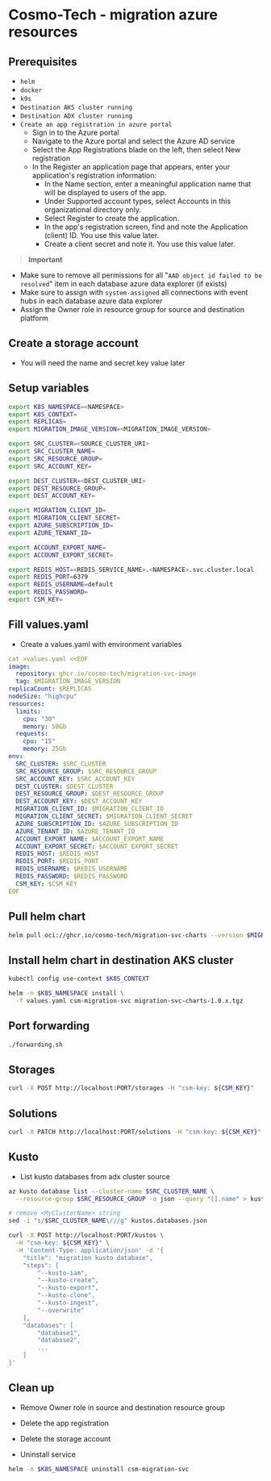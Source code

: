 # Cosmo-Tech - migration azure resources

## Prerequisites

* `helm`
* `docker`
* `k9s`
* `Destination AKS cluster running`
* `Destination ADX cluster running`
* `Create an app registration in azure portal`
    * Sign in to the Azure portal
    * Navigate to the Azure portal and select the Azure AD service
    * Select the App Registrations blade on the left, then select New registration
    * In the Register an application page that appears, enter your application's registration information:
        * In the Name section, enter a meaningful application name that will be displayed to users of the app.
        * Under Supported account types, select Accounts in this organizational directory only.
        * Select Register to create the application.
        * In the app's registration screen, find and note the Application (client) ID. You use this value later.
        * Create a client secret and note it. You use this value later.

> **Important**    
* Make sure to remove all permissions for all "`AAD object id failed to be resolved`" item in each database azure data explorer (if exists)
* Make sure to assign with `system-assigned` all connections with event hubs in each database azure data explorer  
* Assign the Owner role in resource group for source and destination platform


## Create a storage account
* You will need the name and secret key value later


## Setup variables

```bash
export K8S_NAMESPACE=<NAMESPACE>
export K8S_CONTEXT=
export REPLICAS=
export MIGRATION_IMAGE_VERSION=<MIGRATION_IMAGE_VERSION>

export SRC_CLUSTER=<SOURCE_CLUSTER_URI>
export SRC_CLUSTER_NAME=
export SRC_RESOURCE_GROUP=
export SRC_ACCOUNT_KEY=

export DEST_CLUSTER=<DEST_CLUSTER_URI>
export DEST_RESOURCE_GROUP=
export DEST_ACCOUNT_KEY=

export MIGRATION_CLIENT_ID=
export MIGRATION_CLIENT_SECRET=
export AZURE_SUBSCRIPTION_ID=
export AZURE_TENANT_ID=

export ACCOUNT_EXPORT_NAME=
export ACCOUNT_EXPORT_SECRET=

export REDIS_HOST=<REDIS_SERVICE_NAME>.<NAMESPACE>.svc.cluster.local
export REDIS_PORT=6379
export REDIS_USERNAME=default
export REDIS_PASSWORD=
export CSM_KEY=
```

## Fill values.yaml

* Create a values.yaml with environment variables

```yaml
cat >values.yaml <<EOF
image:
  repository: ghcr.io/cosmo-tech/migration-svc-image
  tag: $MIGRATION_IMAGE_VERSION
replicaCount: $REPLICAS
nodeSize: "highcpu"
resources:
  limits:
    cpu: "30"
    memory: 50Gb
  requests:
    cpu: "15"
    memory: 25Gb
env:
  SRC_CLUSTER: $SRC_CLUSTER
  SRC_RESOURCE_GROUP: $SRC_RESOURCE_GROUP
  SRC_ACCOUNT_KEY: $SRC_ACCOUNT_KEY
  DEST_CLUSTER: $DEST_CLUSTER 
  DEST_RESOURCE_GROUP: $DEST_RESOURCE_GROUP 
  DEST_ACCOUNT_KEY: $DEST_ACCOUNT_KEY
  MIGRATION_CLIENT_ID: $MIGRATION_CLIENT_ID 
  MIGRATION_CLIENT_SECRET: $MIGRATION_CLIENT_SECRET 
  AZURE_SUBSCRIPTION_ID: $AZURE_SUBSCRIPTION_ID
  AZURE_TENANT_ID: $AZURE_TENANT_ID
  ACCOUNT_EXPORT_NAME: $ACCOUNT_EXPORT_NAME 
  ACCOUNT_EXPORT_SECRET: $ACCOUNT_EXPORT_SECRET 
  REDIS_HOST: $REDIS_HOST
  REDIS_PORT: $REDIS_PORT
  REDIS_USERNAME: $REDIS_USERNAME  
  REDIS_PASSWORD: $REDIS_PASSWORD 
  CSM_KEY: $CSM_KEY
EOF
```

## Pull helm chart 

```bash
helm pull oci://ghcr.io/cosmo-tech/migration-svc-charts --version $MIGRATION_IMAGE_VERSION
```

## Install helm chart in destination AKS cluster

```bash
kubectl config use-context $K8S_CONTEXT
```
```bash
helm -n $K8S_NAMESPACE install \
  -f values.yaml csm-migration-svc migration-svc-charts-1.0.x.tgz
```

## Port forwarding

```bash
./forwarding.sh
```

## Storages

```bash
curl -X POST http://localhost:PORT/storages -H "csm-key: ${CSM_KEY}"
```

## Solutions

```bash
curl -X PATCH http://localhost:PORT/solutions -H "csm-key: ${CSM_KEY}"
```

## Kusto

* List kusto databases from adx cluster source

```bash
az kusto database list --cluster-name $SRC_CLUSTER_NAME \
  --resource-group $SRC_RESOURCE_GROUP -o json --query "[].name" > kustos.databases.json
```
```bash
# remove <MyClusterName> string
sed -i "s/$SRC_CLUSTER_NAME\///g" kustos.databases.json
```

```bash
curl -X POST http://localhost:PORT/kustos \
  -H "csm-key: ${CSM_KEY}" \
  -H 'Content-Type: application/json' -d '{
    "title": "migration kusto database",
    "steps": [
        "--kusto-iam",
        "--kusto-create",
        "--kusto-export",
        "--kusto-clone",
        "--kusto-ingest",
        "--overwrite"
    ],
    "databases": [
        "database1",
        "database2",
        ...
    ]
}'
```

## Clean up

* Remove Owner role in source and destination resource group
* Delete the app registration
* Delete the storage account

* Uninstall service
```bash
helm -n $K8S_NAMESPACE uninstall csm-migration-svc
```
